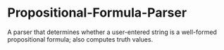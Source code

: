 # Propositional-Formula-Parser
A parser that determines whether a user-entered string is a well-formed propositional formula; also computes truth values.
